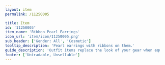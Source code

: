 ```yaml
---
layout: item
permalink: /11250005

title: Item
id: '11250005'
item_name: 'Ribbon Pearl Earrings'
icon_url: 'item/icon/11250005.png'
sub_header: ['Gender: All', 'Cosmetic']
tooltip_description: 'Pearl earrings with ribbons on them.'
guide_description: 'Outfit items replace the look of your gear when equipped.'
footer: ['Untradable, Unsellable']
---
```

